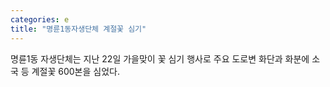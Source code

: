 ```yaml
---
categories: e
title: "명륜1동자생단체 계절꽃 심기"
---
```

명륜1동 자생단체는 지난 22일 가을맞이 꽃 심기 행사로 주요 도로변 화단과 화분에 소국 등 계절꽃 600본을 심었다.